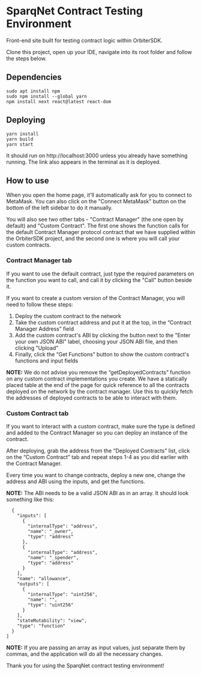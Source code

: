 # SparqNet Contract Testing Environment

Front-end site built for testing contract logic within OrbiterSDK.

Clone this project, open up your IDE, navigate into its root folder and follow the steps below.

## Dependencies

```
sudo apt install npm
sudo npm install --global yarn
npm install next react@latest react-dom
```

## Deploying

```
yarn install
yarn build
yarn start
```

It should run on http://localhost:3000 unless you already have something running. The link also appears in the terminal as it is deployed.

## How to use

When you open the home page, it'll automatically ask for you to connect to MetaMask. You can also click on the "Connect MetaMask" button on the bottom of the left sidebar to do it manually.

You will also see two other tabs - "Contract Manager" (the one open by default) and "Custom Contract". The first one shows the function calls for the default Contract Manager protocol contract that we have supplied within the OrbiterSDK project, and the second one is where you will call your custom contracts.

### Contract Manager tab

If you want to use the default contract, just type the required parameters on the function you want to call, and call it by clicking the "Call" button beside it.

If you want to create a custom version of the Contract Manager, you will need to follow these steps:

1. Deploy the custom contract to the network
2. Take the custom contract address and put it at the top, in the “Contract Manager Address” field
3. Add the custom contract's ABI by clicking the button next to the "Enter your own JSON ABI" label, choosing your JSON ABI file, and then clicking "Upload"
4. Finally, click the “Get Functions” button to show the custom contract's functions and input fields

**NOTE:** We do not advise you remove the “getDeployedContracts” function on any custom contract implementations you create. We have a statically placed table at the end of the page for quick reference to all the contracts deployed on the network by the contract manager. Use this to quickly fetch the addresses of deployed contracts to be able to interact with them.

### Custom Contract tab

If you want to interact with a custom contract, make sure the type is defined and added to the Contract Manager so you can deploy an instance of the contract.

After deploying, grab the address from the “Deployed Contracts” list, click on the “Custom Contract” tab and repeat steps 1-4 as you did earlier with the Contract Manager.

Every time you want to change contracts, deploy a new one, change the address and ABI using the inputs, and get the functions.

**NOTE:** The ABI needs to be a valid JSON ABI as in an array. It should look something like this:
```[
  {
    "inputs": [
      {
        "internalType": "address",
        "name": "_owner",
        "type": "address"
      },
      {
        "internalType": "address",
        "name": "_spender",
        "type": "address"
      }
    ],
    "name": "allowance",
    "outputs": [
      {
        "internalType": "uint256",
        "name": "",
        "type": "uint256"
      }
    ],
    "stateMutability": "view",
    "type": "function"
  }
]
```

**NOTE:** If you are passing an array as input values, just separate them by commas, and the application will do all the necessary changes.

Thank you for using the SparqNet contract testing environment!

